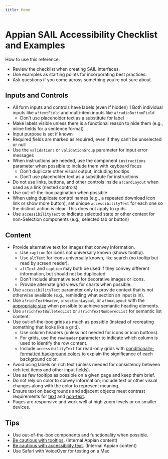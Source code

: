 ```yaml
---
title: Home
---
```


# Appian SAIL Accessibility Checklist and Examples

How to use this reference:
* Review the checklist when creating SAIL interfaces.
* Use examples as starting points for incorporating best practices.
* Ask questions if you come across something you’re not sure about.

## Inputs and Controls

* All form inputs and controls have labels (even if hidden)
  1 Both individual inputs like `a!textField` and multi-item inputs like `a!radioButtonField`
  * Don’t use placeholder text as a substitute for label
* Make labels visible unless there is a functional reason to hide them (e.g., inline fields for a sentence format)
* Input purpose is set if known
* Required fields are marked as required, even if they can’t be unselected or null
* Use the `validations` or `validationGroup` parameter for input error messages
* When instructions are needed, use the component `instructions` parameter when possible to include them with keyboard focus
  * Don’t duplicate other visual output, including tooltips
  * Don’t use placeholder text as a substitute for instructions
* Do not use links, buttons, and other controls inside `a!cardLayout` when used as a link (nested controls)
* Use out-of-the-box pagination when possible
* When using duplicate control names (e.g., a repeated download icon link or show more button), set unique `accessibilityText` for each one so the distinct action is clear. This does not apply to grids.
* Use `accessibilityText` to indicate selected state or other context for non-Selection components (e.g., selected tab or button)

## Content

* Provide alternative text for images that convey information.
  * Use `caption` for icons not universally known (shows tooltip).
  * Use `altText` for icons universally known, like search (no tooltip but read by screen reader).
  * `altText` and `caption` may both be used if they convey different information, but should not be duplicated.
  * Don’t include alternative text for decorative images or icons.
  * Provide alternate grid views for charts when possible.
* Use `accessibilityText` parameter only to provide context that is not otherwise available (e.g., reminding what section an input is in).
* Use `a!richTextHeader`, `a!sectionLayout`, or `a!boxLayout` with the [appropriate size](https://docs.appian.com/suite/help/23.4/sail/ux-accessibility.html#use-accessible-headers) when possible to achieve semantic heading elements.
* Use `a!richTextBulletedList` or `a!richTextNumberedList` for semantic list content.
* Use out-of-the-box grids as much as possible (instead of recreating something that looks like a grid).
  * Use column headers (unless not needed for icons or icon buttons).
  * For grids, use the `rowHeader` parameter to indicate which column is used to identify the row content.
  * Include `accessibilityText` for read-only grids with [conditionally-formatted background colors](https://docs.appian.com/suite/help/23.4/Grid_Column_Component.html#using-the-backgroundcolor-parameter) to explain the significance of each background color.
* Avoid using labels on rich text (unless needed for consistency between rich text items and other input fields).
* Use as few tooltips as possible on a given page and keep them brief.
* Do not rely on color to convey information; include text or other visual changes along with the color to represent meaning.
* Ensure text on backgrounds and adjacent objects meet contrast requirements for [text](https://www.w3.org/WAI/WCAG21/Understanding/contrast-minimum) and [non-text](https://www.w3.org/WAI/WCAG21/Understanding/non-text-contrast.html).
* Pages are responsive and work well at high zoom levels or on smaller devices.

## Tips
* Use out-of-the-box components and functionality when possible.
* [Be cautious with tooltips](https://docs.google.com/presentation/d/1R3YSrCDeX9JS4K3PTbkrZXDHGZuymknt_jNiw3bex5Q/edit#slide=id.g13cf1d53424_0_47). (Internal Appian content)
* [Be cautious with accessibility text](https://docs.google.com/presentation/d/1R3YSrCDeX9JS4K3PTbkrZXDHGZuymknt_jNiw3bex5Q/edit#slide=id.g13cf1d53424_0_55). (Internal Appian content)
* Use Safari with VoiceOver for testing on a Mac.